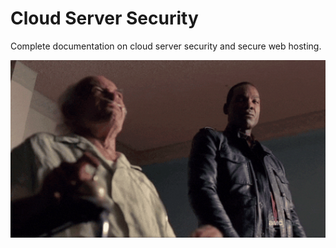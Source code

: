 <h1>Cloud Server Security</h1>

<p>Complete documentation on cloud server security and secure web hosting.</p>

<img src="https://github.com/L101111/stunning-system/blob/main/giphy.gif" width='600'/>
